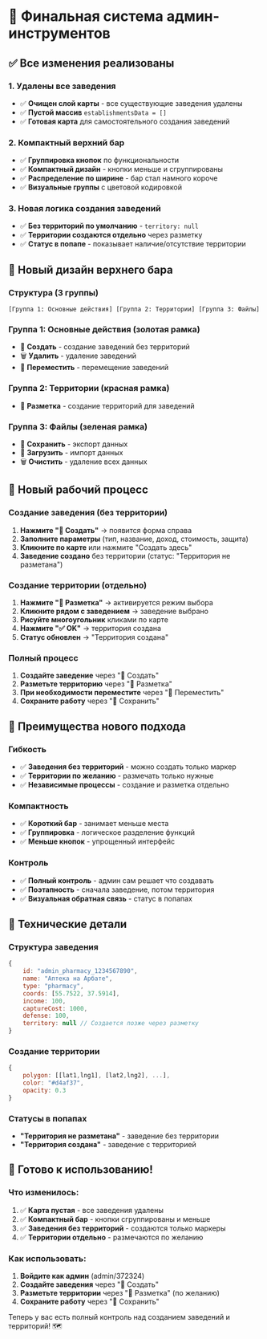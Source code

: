 # 🎯 Финальная система админ-инструментов

## ✅ Все изменения реализованы

### 1. Удалены все заведения
- ✅ **Очищен слой карты** - все существующие заведения удалены
- ✅ **Пустой массив** `establishmentsData = []`
- ✅ **Готовая карта** для самостоятельного создания заведений

### 2. Компактный верхний бар
- ✅ **Группировка кнопок** по функциональности
- ✅ **Компактный дизайн** - кнопки меньше и сгруппированы
- ✅ **Распределение по ширине** - бар стал намного короче
- ✅ **Визуальные группы** с цветовой кодировкой

### 3. Новая логика создания заведений
- ✅ **Без территорий по умолчанию** - `territory: null`
- ✅ **Территории создаются отдельно** через разметку
- ✅ **Статус в попапе** - показывает наличие/отсутствие территории

## 🎨 Новый дизайн верхнего бара

### Структура (3 группы)
```
[Группа 1: Основные действия] [Группа 2: Территории] [Группа 3: Файлы]
```

### Группа 1: Основные действия (золотая рамка)
- 🏢 **Создать** - создание заведений без территорий
- 🗑️ **Удалить** - удаление заведений
- 📌 **Переместить** - перемещение заведений

### Группа 2: Территории (красная рамка)
- 🎯 **Разметка** - создание территорий для заведений

### Группа 3: Файлы (зеленая рамка)
- 💾 **Сохранить** - экспорт данных
- 📁 **Загрузить** - импорт данных
- 🗑️ **Очистить** - удаление всех данных

## 🔄 Новый рабочий процесс

### Создание заведения (без территории)
1. **Нажмите "🏢 Создать"** → появится форма справа
2. **Заполните параметры** (тип, название, доход, стоимость, защита)
3. **Кликните по карте** или нажмите "Создать здесь"
4. **Заведение создано** без территории (статус: "Территория не разметана")

### Создание территории (отдельно)
1. **Нажмите "🎯 Разметка"** → активируется режим выбора
2. **Кликните рядом с заведением** → заведение выбрано
3. **Рисуйте многоугольник** кликами по карте
4. **Нажмите "✅ OK"** → территория создана
5. **Статус обновлен** → "Территория создана"

### Полный процесс
1. **Создайте заведение** через "🏢 Создать"
2. **Разметьте территорию** через "🎯 Разметка"
3. **При необходимости переместите** через "📌 Переместить"
4. **Сохраните работу** через "💾 Сохранить"

## 🎯 Преимущества нового подхода

### Гибкость
- ✅ **Заведения без территорий** - можно создать только маркер
- ✅ **Территории по желанию** - размечать только нужные
- ✅ **Независимые процессы** - создание и разметка отдельно

### Компактность
- ✅ **Короткий бар** - занимает меньше места
- ✅ **Группировка** - логическое разделение функций
- ✅ **Меньше кнопок** - упрощенный интерфейс

### Контроль
- ✅ **Полный контроль** - админ сам решает что создавать
- ✅ **Поэтапность** - сначала заведение, потом территория
- ✅ **Визуальная обратная связь** - статус в попапах

## 🔧 Технические детали

### Структура заведения
```javascript
{
    id: "admin_pharmacy_1234567890",
    name: "Аптека на Арбате",
    type: "pharmacy",
    coords: [55.7522, 37.5914],
    income: 100,
    captureCost: 1000,
    defense: 100,
    territory: null // Создается позже через разметку
}
```

### Создание территории
```javascript
{
    polygon: [[lat1,lng1], [lat2,lng2], ...],
    color: "#d4af37",
    opacity: 0.3
}
```

### Статусы в попапах
- **"Территория не разметана"** - заведение без территории
- **"Территория создана"** - заведение с территорией

## 🚀 Готово к использованию!

### Что изменилось:
1. ✅ **Карта пустая** - все заведения удалены
2. ✅ **Компактный бар** - кнопки сгруппированы и меньше
3. ✅ **Заведения без территорий** - создаются только маркеры
4. ✅ **Территории отдельно** - размечаются по желанию

### Как использовать:
1. **Войдите как админ** (admin/372324)
2. **Создайте заведения** через "🏢 Создать"
3. **Разметьте территории** через "🎯 Разметка" (по желанию)
4. **Сохраните работу** через "💾 Сохранить"

Теперь у вас есть полный контроль над созданием заведений и территорий! 🗺️

